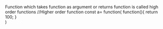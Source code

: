 Function which takes function as argument  or returns function is called high order functions
//Higher order function
const a= function(
function(){
    return 100;
}    
)